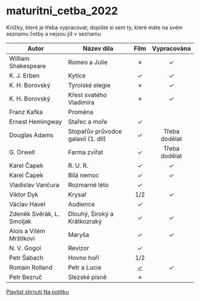 # maturitni_cetba_2022

Knížky, které je třeba vypracovat; dopište si sem ty, které máte na svém seznamu četby a nejsou již v seznamu

| Autor | Název díla | Film | Vypracována |
| ----- | ---------- | :--: | :---------: |
| William Shakespeare | Romeo a Julie  | &cross; | &check; |
| K. J. Erben | Kytice | &check; | &check; |
| K. H. Borovský | Tyrolské elegie | &cross; | &check; |
| K. H. Borovský | Křest svatého Vladimíra | &cross; | &check; |
| Franz Kafka | Proměna |  |  |
| Ernest Hemingway | Stařec a moře | &check; |  |
| Douglas Adams | Stopařův průvodce galaxií (1. díl) | &check; | Třeba dodělat |
| G. Orwell | Farma zvířat | &check; | Třeba dodělat |
| Karel Čapek | R. U. R. | &check; | &check; |
| Karel Čapek | Bílá nemoc | &check; | &check; |
| Vladislav Vančura | Rozmarné léto | &check; | |
| Viktor Dyk | Krysař | 1/2 | &check; |
| Václav Havel | Audience | &check; |  |
| Zdeněk Svěrák, L. Smoljak | Dlouhý, Široký a Krátkozraký | &check; | &check; |
| Alois a Vilém Mrštíkovi | Maryša | &check; | &check; |
| N. V. Gogol | Revizor | &check; | |
| Petr Šabach | Hovno hoří | 1/2 | |
| Romain Rolland | Petr a Lucie | [&check;](https://www.youtube.com/watch?v=D7qdACG10d4&ab_channel=PatrikBolje%C5%A1%C3%ADk) | &check; |
| Petr Bezruč | Slezské písně | &cross; |  |


[Playlist shrnutí Na potítku](https://youtube.com/playlist?list=PLw0jt4j86rGk1U6ZAphqSvWtVFjxd_6VM)